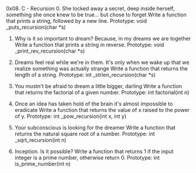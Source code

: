 0x08. C - Recursion
0. She locked away a secret, deep inside herself, something she once knew to be true... but chose to forget
Write a function that prints a string, followed by a new line.
Prototype: void _puts_recursion(char *s)

1. Why is it so important to dream? Because, in my dreams we are together
Write a function that prints a string in reverse.
Prototype: void _print_rev_recursion(char *s)

2. Dreams feel real while we're in them. It's only when we wake up that we realize something was actually strange
Write a function that returns the length of a string.
Prototype: int _strlen_recursion(char *s)

3. You mustn't be afraid to dream a little bigger, darling
Write a function that returns the factorial of a given number.
Prototype: int factorial(int n)

4. Once an idea has taken hold of the brain it's almost impossible to eradicate
Write a function that returns the value of x raised to the power of y.
Prototype: int _pow_recursion(int x, int y)

5. Your subconscious is looking for the dreamer
Write a function that returns the natural square root of a number.
Prototype: int _sqrt_recursion(int n)

6. Inception. Is it possible?
Write a function that returns 1 if the input integer is a prime number, otherwise return 0.
Prototype: int is_prime_number(int n)
